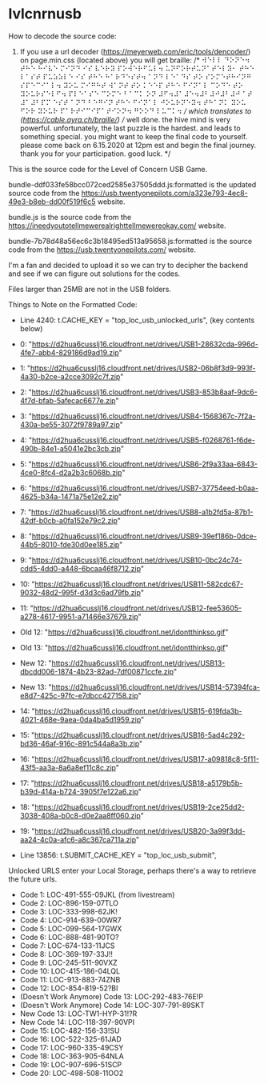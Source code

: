 # lvlcnrnusb
How to decode the source code:
1. If you use a url decoder (https://meyerweb.com/eric/tools/dencoder/) on page.min.css (located above) you will get braille: /* ⠺⠑⠇⠇ ⠙⠕⠝⠑⠲ ⠞⠓⠑ ⠓⠊⠧⠑ ⠍⠊⠝⠙ ⠊⠎ ⠧⠑⠗⠽ ⠏⠕⠺⠑⠗⠋⠥⠇⠲ ⠥⠝⠋⠕⠗⠞⠥⠝⠁⠞⠑⠇⠽⠂ ⠞⠓⠑ ⠇⠁⠎⠞ ⠏⠥⠵⠵⠇⠑ ⠊⠎ ⠞⠓⠑ ⠓⠁⠗⠙⠑⠎⠞⠲ ⠁⠝⠙ ⠇⠑⠁⠙⠎ ⠞⠕ ⠎⠕⠍⠑⠞⠓⠊⠝⠛ ⠎⠏⠑⠉⠊⠁⠇⠲ ⠽⠕⠥ ⠍⠊⠛⠓⠞ ⠺⠁⠝⠞ ⠞⠕ ⠅⠑⠑⠏ ⠞⠓⠑ ⠋⠊⠝⠁⠇ ⠉⠕⠙⠑ ⠞⠕ ⠽⠕⠥⠗⠎⠑⠇⠋⠲ ⠏⠇⠑⠁⠎⠑ ⠉⠕⠍⠑ ⠃⠁⠉⠅ ⠕⠝ ⠼⠋⠲⠼⠁⠼⠑⠲⠼⠃⠼⠚⠼⠃⠼⠚ ⠁⠞ ⠼⠁⠼⠃⠏⠍ ⠑⠎⠞ ⠁⠝⠙ ⠃⠑⠛⠊⠝ ⠞⠓⠑ ⠋⠊⠝⠁⠇ ⠚⠕⠥⠗⠝⠑⠽⠲ ⠞⠓⠁⠝⠅ ⠽⠕⠥ ⠋⠕⠗ ⠽⠕⠥⠗ ⠏⠁⠗⠞⠊⠉⠊⠏⠁⠞⠊⠕⠝⠲ ⠛⠕⠕⠙ ⠇⠥⠉⠅⠲ */
which translates to (https://cable.ayra.ch/braille/)
/* well done. the hive mind is very powerful. unfortunately, the last puzzle is the hardest. and leads to something special. you might want to keep the final code to yourself. please come back on 6.15.2020 at 12pm est and begin the final journey. thank you for your participation. good luck. */

This is the source code for the Level of Concern USB Game. 

bundle-ddf033fe58bcc072ced2585e37505ddd.js:formatted is the updated source code from the https://usb.twentyonepilots.com/a323e793-4ec8-49e3-b8eb-dd00f519f6c5 website.

bundle.js is the source code from the https://ineedyoutotellmewerealrighttellmewereokay.com/ website.

bundle-7b78d48a56ec6c3b18495ed513a95658.js:formatted is the source code from the https://usb.twentyonepilots.com/ website.

I'm a fan and decided to upload it so we can try to decipher the backend and see if we can figure out solutions for the codes.

Files larger than 25MB are not in the USB folders.

Things to Note on the Formatted Code:
- Line 4240: t.CACHE_KEY = "top_loc_usb_unlocked_urls", (key contents below)
- 0: "https://d2hua6cusslj16.cloudfront.net/drives/USB1-28632cda-996d-4fe7-abb4-829186d9ad19.zip"
- 1: "https://d2hua6cusslj16.cloudfront.net/drives/USB2-06b8f3d9-993f-4a30-b2ce-a2cce3092c7f.zip"
- 2: "https://d2hua6cusslj16.cloudfront.net/drives/USB3-853b8aaf-9dc6-4f7d-bfab-5afecac6677e.zip"
- 3: "https://d2hua6cusslj16.cloudfront.net/drives/USB4-1568367c-7f2a-430a-be55-3072f9789a97.zip"
- 4: "https://d2hua6cusslj16.cloudfront.net/drives/USB5-f0268761-f6de-490b-84e1-a5041e2bc3cb.zip"
- 5: "https://d2hua6cusslj16.cloudfront.net/drives/USB6-2f9a33aa-6843-4ce0-8fc4-d2a2b3c6068b.zip"
- 6: "https://d2hua6cusslj16.cloudfront.net/drives/USB7-37754eed-b0aa-4625-b34a-1471a75e12e2.zip"
- 7: "https://d2hua6cusslj16.cloudfront.net/drives/USB8-a1b2fd5a-87b1-42df-b0cb-a0fa152e79c2.zip"
- 8: "https://d2hua6cusslj16.cloudfront.net/drives/USB9-39ef186b-0dce-44b5-8010-fde30d0ee185.zip"
- 9: "https://d2hua6cusslj16.cloudfront.net/drives/USB10-0bc24c74-cdd5-4dd0-a448-6bcaa46f8712.zip"
- 10: "https://d2hua6cusslj16.cloudfront.net/drives/USB11-582cdc67-9032-48d2-995f-d3d3c6ad79fb.zip"
- 11: "https://d2hua6cusslj16.cloudfront.net/drives/USB12-fee53605-a278-4617-9951-a71466e37679.zip"
- Old 12: "https://d2hua6cusslj16.cloudfront.net/idontthinkso.gif"
- Old 13: "https://d2hua6cusslj16.cloudfront.net/idontthinkso.gif"
- New 12: "https://d2hua6cusslj16.cloudfront.net/drives/USB13-dbcdd006-1874-4b23-82ad-7df00871ccfe.zip"
- New 13: "https://d2hua6cusslj16.cloudfront.net/drives/USB14-57394fca-e8d7-425c-97fc-e7dbcc427158.zip"
- 14: "https://d2hua6cusslj16.cloudfront.net/drives/USB15-619fda3b-4021-468e-9aea-0da4ba5d1959.zip"
- 15: "https://d2hua6cusslj16.cloudfront.net/drives/USB16-5ad4c292-bd36-46af-916c-891c544a8a3b.zip"
- 16: "https://d2hua6cusslj16.cloudfront.net/drives/USB17-a09818c8-5f11-43f5-aa3a-8a6a8ef11c8c.zip"
- 17: "https://d2hua6cusslj16.cloudfront.net/drives/USB18-a5179b5b-b39d-414a-b724-3905f7e122a6.zip"
- 18: "https://d2hua6cusslj16.cloudfront.net/drives/USB19-2ce25dd2-3038-408a-b0c8-d0e2aa8ff060.zip"
- 19: "https://d2hua6cusslj16.cloudfront.net/drives/USB20-3a99f3dd-aa24-4c0a-afc6-a8c367ca711a.zip"

- Line 13856: t.SUBMIT_CACHE_KEY = "top_loc_usb_submit",

Unlocked URLS enter your Local Storage, perhaps there's a way to retrieve the future urls.

- Code 1: LOC-491-555-09JKL (from livestream)
- Code 2: LOC-896-159-07TLO
- Code 3: LOC-333-998-62JK!
- Code 4: LOC-914-639-00WR7
- Code 5: LOC-099-564-17GWX
- Code 6: LOC-888-481-90TO?
- Code 7: LOC-674-133-11JCS
- Code 8: LOC-369-197-33J!!
- Code 9: LOC-245-511-90VXZ
- Code 10: LOC-415-186-04LQL
- Code 11: LOC-913-883-74ZNB
- Code 12: LOC-854-819-52?BI
- (Doesn't Work Anymore) Code 13: LOC-292-483-76E!P
- (Doesn't Work Anymore) Code 14: LOC-307-791-89SKT
- New Code 13: LOC-TW1-HYP-31!?R
- New Code 14: LOC-118-397-90VPI
- Code 15: LOC-482-156-33!SU
- Code 16: LOC-522-325-61JAD
- Code 17: LOC-960-335-49CSY
- Code 18: LOC-363-905-64NLA
- Code 19: LOC-907-696-51SCP
- Code 20: LOC-498-508-11OO2
